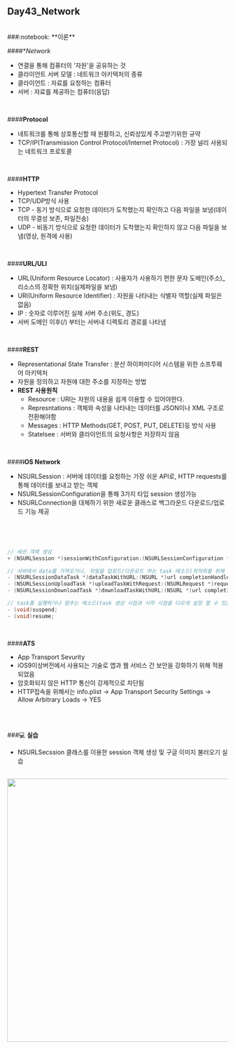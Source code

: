 Day43_Network
--
<br>
###:notebook: **이론**

####**Network*
- 연결을 통해 컴퓨터의 '자원'을 공유하는 것
- 클라이언트 서버 모델 : 네트워크 아키텍처의 종류
- 클라이언트 : 자료를 요청하는 컴퓨터
- 서버 : 자료를 제공하는 컴퓨터(응답)
<br>

####**Protocol**
- 네트워크를 통해 상호통신할 때 원활하고, 신뢰성있게 주고받기위한 규약
- TCP/IP(Transmission Control Protocol/Internet Protocol) : 가장 널리 사용되는 네트워크 프로토콜
<br>

####**HTTP**
- Hypertext Transfer Protocol
- TCP/UDP방식 사용
- TCP - 동기 방식으로 요청한 데이터가 도착했는지 확인하고 다음 파일을 보냄(데이터의 무결성 보존, 파일전송)
- UDP - 비동기 방식으로 요청한 데이터가 도착했는지 확인하지 않고 다음 파일을 보냄(영상, 원격에 사용)
<br>

####**URL/ULI**
- URL(Uniform Resource Locator) : 사용자가 사용하기 편한 문자 도메인(주소)_리소스의 정확한 위치(실제파일을 보냄)
- URI(Uniform Resource Identifier) : 자원을 나타내는 식별자 역할(실제 파일은 없음)
- IP : 숫자로 이루어진 실제 서버 주소(위도, 경도)
- 서버 도메인 이후(/) 부터는 서버내 디렉토리 경로를 나타냄
<br>

####**REST**
- Representational State Transfer : 분산 하이퍼미디어 시스템을 위한 소프투웨어 아키텍처
- 자원을 정의하고 자원에 대한 주소를 지정하는 방법
- **REST 사용원칙**
    - Resource : URI는 자원의 내용을 쉽게 이용할 수 있어야한다.
    - Represntations : 객체와 속성을 나타내는 데이터를 JSON이나 XML 구조로 전환해야함
    - Messages : HTTP Methods(GET, POST, PUT, DELETE)등 방식 사용
    - Statelsee : 서버와 클라이언트의 요청사항은 저장하지 않음
<br>

####**iOS Network**
- NSURLSession : 서버에 데이터를 요청하는 가장 쉬운 API로, HTTP requests를 통해 데이터를 보내고 받는 객체
- NSURLSessionConfiguration을 통해 3가지 타입 session 생성가능
- NSURLConnection을 대체하기 위한 새로운 클래스로 백그라운드 다운로드/업로드 기능 제공
<br>
<br>

```objective-c

// 세션 객체 생성 
+ (NSURLSession *)sessionWithConfiguration:(NSURLSessionConfiguration *)configuration;

// 서버에서 data를 가져오거나, 파일을 업로드/다운로드 하는 task 메소드(최적화를 위해 구별해서 사용하는 것이 좋음)
- (NSURLSessionDataTask *)dataTaskWithURL:(NSURL *)url completionHandler:(void (^)(NSData * __nullable data, NSURLResponse * __nullable response, NSError * __nullable error))completionHandler;
- (NSURLSessionUploadTask *)uploadTaskWithRequest:(NSURLRequest *)request fromFile:(NSURL *)fileURL completionHandler:(void (^)(NSData * __nullable data, NSURLResponse * __nullable response, NSError * __nullable error))completionHandler;
- (NSURLSessionDownloadTask *)downloadTaskWithURL:(NSURL *)url completionHandler:(void (^)(NSURL * __nullable location, NSURLResponse * __nullable response, NSError * __nullable error))completionHandler;

// task를 실행하거나 멈추는 메소드(task 생성 시점과 시작 시점을 다르게 설정 할 수 있음)
- (void)suspend;
- (void)resume;

```
<br>


####**ATS**
- App Transport Sevurity
- iOS9이상버전에서 사용되는 기술로 앱과 웹 서비스 간 보안을 강화하기 위해 적용되었음
- 암호화되지 않은 HTTP 통신이 강제적으로 차단됨
- HTTP접속을 위해서는 info.plist -> App Transport Security Settings -> Allow Arbitrary Loads -> YES
<br>
<br>




###:computer: **실습**
- NSURLSecssion 클래스를 이용한 session 객체 생성 및 구글 이미지 불러오기 실습

<br>
<img src="https://github.com/MijeongJeon/FAST-CAMPUS_iOS-SCHOOL/blob/master/Daily Study/images/Day43_160623(NSURLSeccion).png?" width="600px" />
<br>
